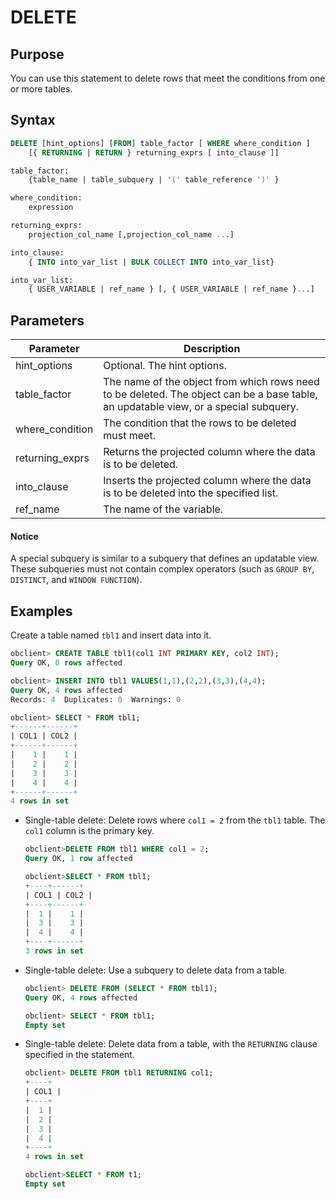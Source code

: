 # DELETE

## Purpose

You can use this statement to delete rows that meet the conditions from one or more tables.

## Syntax

```sql
DELETE [hint_options] [FROM] table_factor [ WHERE where_condition ]
    [{ RETURNING | RETURN } returning_exprs [ into_clause ]]

table_factor:
    {table_name | table_subquery | '(' table_reference ')' }

where_condition:
    expression

returning_exprs:
    projection_col_name [,projection_col_name ...]

into_clause:
    { INTO into_var_list | BULK COLLECT INTO into_var_list}

into_var_list:
    { USER_VARIABLE | ref_name } [, { USER_VARIABLE | ref_name }...]
```

## Parameters

| Parameter | Description |
|-----------------|----------------------------|
| hint_options | Optional. The hint options.  |
| table_factor | The name of the object from which rows need to be deleted. The object can be a base table, an updatable view, or a special subquery.  |
| where_condition | The condition that the rows to be deleted must meet.  |
| returning_exprs | Returns the projected column where the data is to be deleted.  |
| into_clause | Inserts the projected column where the data is to be deleted into the specified list.  |
| ref_name | The name of the variable.  |

  <main id="notice" type='notice'>
    <h4>Notice</h4>
    <p>A special subquery is similar to a subquery that defines an updatable view. These subqueries must not contain complex operators (such as <code>GROUP BY</code>, <code>DISTINCT</code>, and <code>WINDOW FUNCTION</code>). </p>
  </main>

## Examples

Create a table named `tbl1` and insert data into it.

```sql
obclient> CREATE TABLE tbl1(col1 INT PRIMARY KEY, col2 INT);
Query OK, 0 rows affected

obclient> INSERT INTO tbl1 VALUES(1,1),(2,2),(3,3),(4,4);
Query OK, 4 rows affected
Records: 4  Duplicates: 0  Warnings: 0

obclient> SELECT * FROM tbl1;
+------+------+
| COL1 | COL2 |
+------+------+
|    1 |    1 |
|    2 |    2 |
|    3 |    3 |
|    4 |    4 |
+------+------+
4 rows in set
```

* Single-table delete: Delete rows where `col1 = 2` from the `tbl1` table. The `col1` column is the primary key.

   ```sql
   obclient>DELETE FROM tbl1 WHERE col1 = 2;
   Query OK, 1 row affected

   obclient>SELECT * FROM tbl1;
   +----+------+
   | COL1 | COL2 |
   +----+------+
   |  1 |    1 |
   |  3 |    3 |
   |  4 |    4 |
   +----+------+
   3 rows in set
   ```

* Single-table delete: Use a subquery to delete data from a table.

   ```sql
   obclient> DELETE FROM (SELECT * FROM tbl1);
   Query OK, 4 rows affected

   obclient> SELECT * FROM tbl1;
   Empty set
   ```

* Single-table delete: Delete data from a table, with the `RETURNING` clause specified in the statement.

   ```sql
   obclient> DELETE FROM tbl1 RETURNING col1;
   +----+
   | COL1 |
   +----+
   |  1 |
   |  2 |
   |  3 |
   |  4 |
   +----+
   4 rows in set

   obclient>SELECT * FROM t1;
   Empty set
   ```
